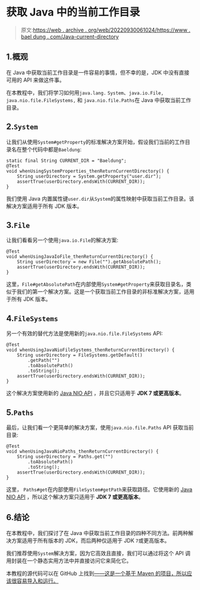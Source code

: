 # 获取 Java 中的当前工作目录

> 原文:[https://web . archive . org/web/20220930061024/https://www . bael dung . com/Java-current-directory](https://web.archive.org/web/20220930061024/https://www.baeldung.com/java-current-directory)

## 1.概观

在 Java 中获取当前工作目录是一件容易的事情，但不幸的是，JDK 中没有直接可用的 API 来做这件事。

在本教程中，我们将学习如何用`java.lang.` `System`、`java.io.File, java.nio.file.FileSystems,` 和 `java.nio.file.Paths`在 Java 中获取当前工作目录。

## 2.`System`

让我们从使用`System#getProperty`的标准解决方案开始，假设我们当前的工作目录名在整个代码中都是`Baeldung`:

```
static final String CURRENT_DIR = "Baeldung";
@Test
void whenUsingSystemProperties_thenReturnCurrentDirectory() {
    String userDirectory = System.getProperty("user.dir");
    assertTrue(userDirectory.endsWith(CURRENT_DIR));
}
```

我们使用 Java 内置属性键`user.dir`从`System`的属性映射中获取当前工作目录。该解决方案适用于所有 JDK 版本。

## 3.`File`

让我们看看另一个使用`java.io.File`的解决方案:

```
@Test
void whenUsingJavaIoFile_thenReturnCurrentDirectory() {
    String userDirectory = new File("").getAbsolutePath();
    assertTrue(userDirectory.endsWith(CURRENT_DIR));
}
```

这里，`File#getAbsolutePath`在内部使用`System#getProperty`来获取目录名，类似于我们的第一个解决方案。这是一个获取当前工作目录的非标准解决方案，适用于所有 JDK 版本。

## 4.`FileSystems`

另一个有效的替代方法是使用新的`java.nio.file.FileSystems` API:

```
@Test
void whenUsingJavaNioFileSystems_thenReturnCurrentDirectory() {
    String userDirectory = FileSystems.getDefault()
        .getPath("")
        .toAbsolutePath()
        .toString();
    assertTrue(userDirectory.endsWith(CURRENT_DIR));
}
```

这个解决方案使用新的 [Java NIO API](/web/20220817103131/https://www.baeldung.com/java-nio-2-file-api) ，并且它只适用于 **JDK 7 或更高版本**。

## 5.`Paths`

最后，让我们看一个更简单的解决方案，使用`java.nio.file.Paths` API 获取当前目录:

```
@Test
void whenUsingJavaNioPaths_thenReturnCurrentDirectory() {
    String userDirectory = Paths.get("")
        .toAbsolutePath()
        .toString();
    assertTrue(userDirectory.endsWith(CURRENT_DIR));
}
```

这里， `Paths#get`在内部使用`FileSystem#getPath`来获取路径。它使用新的 [Java NIO API](/web/20220817103131/https://www.baeldung.com/java-nio-2-file-api) ，所以这个解决方案只适用于 **JDK 7 或更高版本**。

## 6.结论

在本教程中，我们探讨了在 Java 中获取当前工作目录的四种不同方法。前两种解决方案适用于所有版本的 JDK，而后两种仅适用于 JDK `7`或更高版本。

我们推荐使用`System`解决方案，因为它高效且直接，我们可以通过将这个 API 调用封装在一个静态实用方法中并直接访问它来简化它。

本教程的源代码可以在 GitHub 上找到[——这是一个基于 Maven 的项目，所以应该很容易导入和运行。](https://web.archive.org/web/20220817103131/https://github.com/eugenp/tutorials/tree/master/core-java-modules/core-java-os)